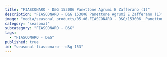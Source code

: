 ```yaml
---
title: "FIASCONARO - D&G 153006 Panettone Agrumi E Zafferano (1)"
description: "FIASCONARO - D&G 153006 Panettone Agrumi E Zafferano (1)"
image: "media/seasonal products/05.06.FIASCONARO - D&G/153006__Panettone-Agrumi-e-Zafferano (1).jpg"
category: "seasonal"
subcategory: "FIASCONARO - D&G"
tags:
  - "FIASCONARO - D&G"
published: true
id: "seasonal-fiasconaro---d&g-153"
---
```

